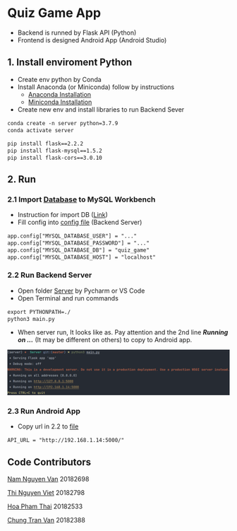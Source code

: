 # Quiz Game App
* Backend is runned by Flask API (Python)
* Frontend is designed Android App (Android Studio)

## 1. Install enviroment Python
* Create env python by Conda
* Install Anaconda (or Miniconda) follow by instructions
    * [Anaconda Installation](https://docs.anaconda.com/anaconda/install/index.html)
    * [Miniconda Installation](https://docs.conda.io/en/main/miniconda.html)
* Create new env and install libraries to run Backend Sever
```commandline
conda create -n server python=3.7.9
conda activate server
```
```commandline
pip install flask==2.2.2
pip install flask-mysql==1.5.2
pip install flask-cors==3.0.10
```

## 2. Run
### 2.1 Import [Database](/Database) to MySQL Workbench
* Instruction for import DB ([Link](https://help.umbler.com/hc/en-us/articles/202385865-MySQL-Importing-Exporting-a-database#:~:text=To%20import%20a%20file%2C%20open,File%20and%20select%20the%20file.))
* Fill config into [config file](/Server/config.py) (Backend Server)
```commandline
app.config["MYSQL_DATABASE_USER"] = "..."
app.config["MYSQL_DATABASE_PASSWORD"] = "..."
app.config["MYSQL_DATABASE_DB"] = "quiz_game"
app.config["MYSQL_DATABASE_HOST"] = "localhost"
```
### 2.2 Run Backend Server
* Open folder [Server](/Server) by Pycharm or VS Code
* Open Terminal and run commands
```commandline
export PYTHONPATH=./
python3 main.py
```
* When server run, It looks like as. Pay attention and the 2nd line _**Running on ...**_ (It may be different on others) to copy to Android app.

![](Images/run_server.png?raw=true)

### 2.3 Run Android App
* Copy url in 2.2 to [file](Android/app/src/main/java/com/example/quizme/utils/APIUtils.java) 
```commandline
API_URL = "http://192.168.1.14:5000/"
```

## Code Contributors

[Nam Nguyen Van](https://github.com/ngnambka00-github) 20182698

[Thi Nguyen Viet]() 20182798

[Hoa Pham Thai]() 20182533

[Chung Tran Van]() 20182388
